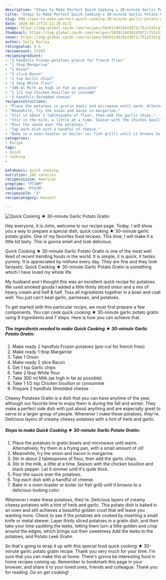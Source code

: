 ```yaml
---
description: "Steps to Make Perfect Quick Cooking ★ 30-minute Garlic Potato Gratin"
title: "Steps to Make Perfect Quick Cooking ★ 30-minute Garlic Potato Gratin"
slug: 888-steps-to-make-perfect-quick-cooking-30-minute-garlic-potato-gratin
date: 2020-08-17T15:13:29.417Z
image: https://img-global.cpcdn.com/recipes/5020114010243072/751x532cq70/quick-cooking-★-30-minute-garlic-potato-gratin-recipe-main-photo.jpg
thumbnail: https://img-global.cpcdn.com/recipes/5020114010243072/751x532cq70/quick-cooking-★-30-minute-garlic-potato-gratin-recipe-main-photo.jpg
cover: https://img-global.cpcdn.com/recipes/5020114010243072/751x532cq70/quick-cooking-★-30-minute-garlic-potato-gratin-recipe-main-photo.jpg
author: Sally Bailey
ratingvalue: 4.6
reviewcount: 37293
recipeingredient:
- "2 handfuls Frozen potatoes precut for french fries"
- "1 tbsp Margarine"
- "1 Onion"
- "2 slice Bacon"
- "1 tsp Garlic chips"
- "2 tbsp White flour"
- "300 ml Milk as high in fat as possible"
- "1 1/2 tsp Chicken bouillon or consomm"
- "2 handfuls Shredded cheese"
recipeinstructions:
- "Place the potatoes in gratin bowls and microwave until warm. Alternatively, fry them in a frying pan, with a small amount of oil!"
- "Meanwhile, fry the onion and bacon in margarine."
- "Stir in about 2 tablespoons of flour, then add the garlic chips."
- "Stir in the milk, a little at a time. Season with the chicken bouillon and black pepper. Let it simmer until it&#39;s quite thick."
- "Pour the sauce over the potatoes."
- "Top each dish with a handful of cheese."
- "Bake in a oven-toaster or boiler (or fish grill) until it browns to a delicious-looking color."
categories:
- Recipe
tags:
- quick
- cooking
- 

katakunci: quick cooking  
nutrition: 265 calories
recipecuisine: American
preptime: "PT30M"
cooktime: "PT57M"
recipeyield: "3"
recipecategory: Dessert

---
```



![Quick Cooking ★ 30-minute Garlic Potato Gratin](https://img-global.cpcdn.com/recipes/5020114010243072/751x532cq70/quick-cooking-★-30-minute-garlic-potato-gratin-recipe-main-photo.jpg)

Hey everyone, it is John, welcome to our recipe page. Today, I will show you a way to prepare a special dish, quick cooking ★ 30-minute garlic potato gratin. One of my favorites food recipes. This time, I will make it a little bit tasty. This is gonna smell and look delicious.

Quick Cooking ★ 30-minute Garlic Potato Gratin is one of the most well liked of recent trending foods in the world. It is simple, it is quick, it tastes yummy. It is appreciated by millions every day. They are fine and they look fantastic. Quick Cooking ★ 30-minute Garlic Potato Gratin is something which I have loved my whole life.

My husband and I thought this was an excellent quick recipe for potatoes. We used smoked gouda I added a little thinly sliced onion and a mix of heavy cream and half &amp; half. Toss all ingredients together in a bowl and coat well. You just can&#39;t beat garlic, parmesan, and potatoes.


To get started with this particular recipe, we must first prepare a few components. You can cook quick cooking ★ 30-minute garlic potato gratin using 9 ingredients and 7 steps. Here is how you can achieve that.

<!--inarticleads1-->

##### The ingredients needed to make Quick Cooking ★ 30-minute Garlic Potato Gratin:

1. Make ready 2 handfuls Frozen potatoes (pre-cut for french fries)
1. Make ready 1 tbsp Margarine
1. Take 1 Onion
1. Make ready 2 slice Bacon
1. Get 1 tsp Garlic chips
1. Take 2 tbsp White flour
1. Take 300 ml Milk (as high in fat as possible)
1. Take 1 1/2 tsp Chicken bouillon or consommé
1. Prepare 2 handfuls Shredded cheese


Cheesy Potatoes Gratin is a dish that you can have anytime of the year, although our favorite time to enjoy them is during the fall and winter. They make a perfect side dish with just about anything and are especially great to serve to a larger group of people. Whenever I make these potatoes, they&#39;re. Delicious layers of creamy cheesy potatoes with a hint of herb and garlic. 

<!--inarticleads2-->

##### Steps to make Quick Cooking ★ 30-minute Garlic Potato Gratin:

1. Place the potatoes in gratin bowls and microwave until warm. Alternatively, fry them in a frying pan, with a small amount of oil!
1. Meanwhile, fry the onion and bacon in margarine.
1. Stir in about 2 tablespoons of flour, then add the garlic chips.
1. Stir in the milk, a little at a time. Season with the chicken bouillon and black pepper. Let it simmer until it&#39;s quite thick.
1. Pour the sauce over the potatoes.
1. Top each dish with a handful of cheese.
1. Bake in a oven-toaster or boiler (or fish grill) until it browns to a delicious-looking color.


Whenever I make these potatoes, they&#39;re. Delicious layers of creamy cheesy potatoes with a hint of herb and garlic. This potato dish is baked in an oven and still achieves a beautiful golden crust that will leave you wanting more. Check to see if the potatoes are cooked by inserting a small knife or metal skewer. Layer thinly sliced potatoes in a gratin dish, and then take your time sautéing the leeks, letting them turn a little golden and crisp around the edges, which brings out their sweetness Add the leeks to the potatoes, and Potato Leek Gratin. 

So that's going to wrap it up with this special food quick cooking ★ 30-minute garlic potato gratin recipe. Thank you very much for your time. I'm sure that you can make this at home. There's gonna be interesting food in home recipes coming up. Remember to bookmark this page in your browser, and share it to your loved ones, friends and colleague. Thank you for reading. Go on get cooking!
